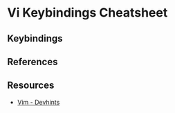 # Vi Keybindings Cheatsheet

## Keybindings

## References

## Resources

- [Vim - Devhints](https://devhints.io/vim)
